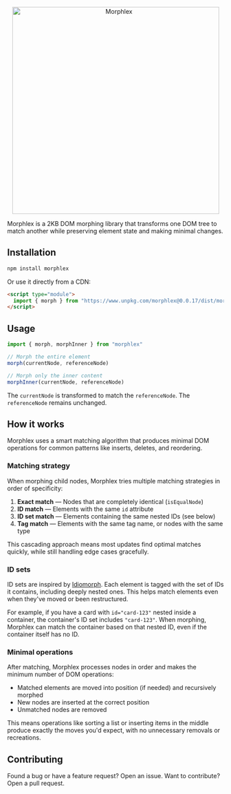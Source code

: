 <p align="center">
  <img src="https://github.com/phlex-ruby/morphlex/assets/246692/128ebe6a-bdf3-4b88-8a40-f29df64b3ac8" alt="Morphlex" width="481">
</p>

Morphlex is a 2KB DOM morphing library that transforms one DOM tree to match another while preserving element state and making minimal changes.

## Installation

```bash
npm install morphlex
```

Or use it directly from a CDN:

```html
<script type="module">
  import { morph } from "https://www.unpkg.com/morphlex@0.0.17/dist/morphlex.min.js"
</script>
```

## Usage

```javascript
import { morph, morphInner } from "morphlex"

// Morph the entire element
morph(currentNode, referenceNode)

// Morph only the inner content
morphInner(currentNode, referenceNode)
```

The `currentNode` is transformed to match the `referenceNode`. The `referenceNode` remains unchanged.

## How it works

Morphlex uses a smart matching algorithm that produces minimal DOM operations for common patterns like inserts, deletes, and reordering.

### Matching strategy

When morphing child nodes, Morphlex tries multiple matching strategies in order of specificity:

1. **Exact match** — Nodes that are completely identical (`isEqualNode`)
2. **ID match** — Elements with the same `id` attribute
3. **ID set match** — Elements containing the same nested IDs (see below)
4. **Tag match** — Elements with the same tag name, or nodes with the same type

This cascading approach means most updates find optimal matches quickly, while still handling edge cases gracefully.

### ID sets

ID sets are inspired by [Idiomorph](https://github.com/bigskysoftware/idiomorph). Each element is tagged with the set of IDs it contains, including deeply nested ones. This helps match elements even when they've moved or been restructured.

For example, if you have a card with `id="card-123"` nested inside a container, the container's ID set includes `"card-123"`. When morphing, Morphlex can match the container based on that nested ID, even if the container itself has no ID.

### Minimal operations

After matching, Morphlex processes nodes in order and makes the minimum number of DOM operations:

- Matched elements are moved into position (if needed) and recursively morphed
- New nodes are inserted at the correct position
- Unmatched nodes are removed

This means operations like sorting a list or inserting items in the middle produce exactly the moves you'd expect, with no unnecessary removals or recreations.

## Contributing

Found a bug or have a feature request? Open an issue. Want to contribute? Open a pull request.
